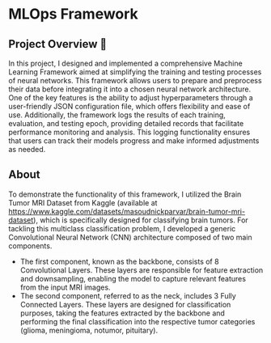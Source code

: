 # MLOps Framework


## Project Overview 🏥

In this project, I designed and implemented a comprehensive Machine Learning Framework aimed at simplifying the training and testing processes of neural networks. This framework allows users to prepare and preprocess their data before integrating it into a chosen neural network architecture. One of the key features is the ability to adjust hyperparameters through a user-friendly JSON configuration file, which offers flexibility and ease of use. Additionally, the framework logs the results of each training, evaluation, and testing epoch, providing detailed records that facilitate performance monitoring and analysis. This logging functionality ensures that users can track their models progress and make informed adjustments as needed.

## About 

To demonstrate the functionality of this framework, I utilized the Brain Tumor MRI Dataset from Kaggle (available at https://www.kaggle.com/datasets/masoudnickparvar/brain-tumor-mri-dataset), which is specifically designed for classifying brain tumors. For tackling this multiclass classification problem, I developed a generic Convolutional Neural Network (CNN) architecture composed of two main components.

 - The first component, known as the backbone, consists of 8 Convolutional Layers. These layers are responsible for feature extraction and downsampling, enabling the model to capture relevant features from the input MRI images.
 - The second component, referred to as the neck, includes 3 Fully Connected Layers. These layers are designed for classification purposes, taking the features extracted by the backbone and performing the final classification into the respective tumor categories (glioma, meningioma, notumor, pituitary).
